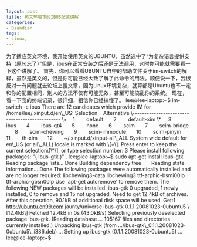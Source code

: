 ```yaml
---
layout: post
title: 英文环境下的IBUS配置讲解
categories:
- Diandian
tags:
- Linux, 
---
```

为了适应英文环境，我开始使用英文的UBUNTU，虽然选中了“为复杂语言提供支持（原句忘了）”但是，ibus在正常安装之后还是无法调用，这时你可能就需要看一下这个讲解了。 首先，你可以看看UBUNTU自带的帮助文件关于im-switch的解释，虽然是英文的，但是你可能已经大致了解了此命令的用法。顺便说一下，我很反对一有问题就去论坛上搜文章，因为Linux环境复杂，就算都是Ubuntu也不一定和你的配置相同，别人的方法不仅有可能无效，甚至可能搞乱你的系统。 现在，看一下我的终端记录，很详细，相信你已经搞懂了。 lee@lee-laptop:~$ im-switch -c ibus There are 12 candidates which provide IM for /home/lee/.xinput.d/en\\\_US: Selection    Alternative \\----------------------------------------------- \\+    1        default       2        default-xim \\\*     3        ibus       4        ibus-qt4       5        none       6        scim       7        scim-bridge       8        scim-chewing       9        scim-immodule       10        scim-pinyin       11        th-xim       12        ~/.xinput.d/xinput-all\\\_ALL System wide default for en\\\_US (or all\\\_ALL) locale is marked with \\\[+\\\]. Press enter to keep the current selection\\\[\\\*\\\], or type selection number: 3 Please install following packages: "( ibus-gtk )" . lee@lee-laptop:~$ sudo apt-get install ibus-gtk Reading package lists... Done Building dependency tree       Reading state information... Done The following packages were automatically installed and are no longer required: libchewing3-data libchewing3 ttf-arphic-bsmi00lp ttf-arphic-gbsn00lp Use 'apt-get autoremove' to remove them. The following NEW packages will be installed: ibus-gtk 0 upgraded, 1 newly installed, 0 to remove and 15 not upgraded. Need to get 12.4kB of archives. After this operation, 90.1kB of additional disk space will be used. Get:1 http://ubuntu.cn99.com jaunty/universe ibus-gtk 0.1.1.20081023-0ubuntu5 \\\[12.4kB\\\] Fetched 12.4kB in 0s (43.0kB/s) Selecting previously deselected package ibus-gtk. (Reading database ... 105167 files and directories currently installed.) Unpacking ibus-gtk (from .../ibus-gtk\\\_0.1.1.20081023-0ubuntu5\\\_i386.deb) ... Setting up ibus-gtk (0.1.1.20081023-0ubuntu5) ... lee@lee-laptop:~$